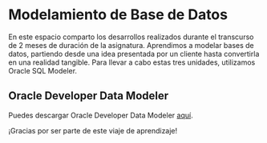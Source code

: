 # Modelamiento de Base de Datos

En este espacio comparto los desarrollos realizados durante el transcurso de 2 meses de duración de la asignatura. Aprendimos a modelar bases de datos, partiendo desde una idea presentada por un cliente hasta convertirla en una realidad tangible. Para llevar a cabo estas tres unidades, utilizamos Oracle SQL Modeler.


## Oracle Developer Data Modeler

Puedes descargar Oracle Developer Data Modeler [aquí](https://www.oracle.com/database/sqldeveloper/technologies/sql-data-modeler/).


¡Gracias por ser parte de este viaje de aprendizaje!
